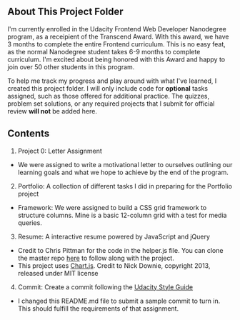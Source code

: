 ## About This Project Folder
I'm currently enrolled in the Udacity Frontend Web Developer Nanodegree program, as a receipient of the Transcend Award. With this award, we have 3 months to complete the entire Frontend curriculum.  This is no easy feat, as the normal Nanodegree student takes 6-9 months to complete curriculum. I'm excited about being honored with this Award and happy to join over 50 other students in this program.

To help me track my progress and play around with what I've learned, I created this project folder. I will only include code for **optional** tasks assigned, such as those offered for additional practice. The quizzes, problem set solutions, or any required projects that I submit for official review **will not** be added here.

## Contents 
1. Project 0: Letter Assignment
  * We were assigned to write a motivational letter to ourselves outlining our learning goals and what we hope to achieve by the end of the program.
2. Portfolio: A collection of different tasks I did in preparing for the Portfolio project
  * Framework: We were assigned to build a CSS grid framework to structure columns. Mine is a basic 12-column grid with a test for media queries.
3. Resume: A interactive resume powered by JavaScript and jQuery
  * Credit to Chris Pittman for the code in the helper.js file. You can clone the master repo [here](https://github.com/udacity/frontend-nanodegree-resume) to follow along with the project.
  * This project uses [Chart.js](https://github.com/nnnick/Chart.js/blob/master/LICENSE.md). Credit to Nick Downie, copyright 2013, released under MIT license
4. Commit: Create a commit following the [Udacity Style Guide](http://udacity.github.io/git-styleguide/)
  * I changed this README.md file to submit a sample commit to turn in. This should fulfill the requirements of that assignment.
